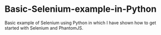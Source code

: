 # Basic-Selenium-example-in-Python
Basic example of Selenium using Python in which I have shown how to get started with Selenium and PhantomJS.
